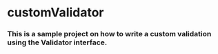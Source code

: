 # customValidator

### This is a sample project on how to write a custom validation using the Validator interface.
